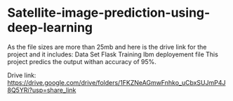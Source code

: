 # Satellite-image-prediction-using-deep-learning

As the file sizes are more than 25mb and here is the drive link for the project and it includes:
Data Set
Flask
Training
Ibm deployement file
This project predics the output withan accuracy of 95%.

Drive link: https://drive.google.com/drive/folders/1FKZNeAGmwFnhko_uCbxSUJmP4J8Q5YRi?usp=share_link
